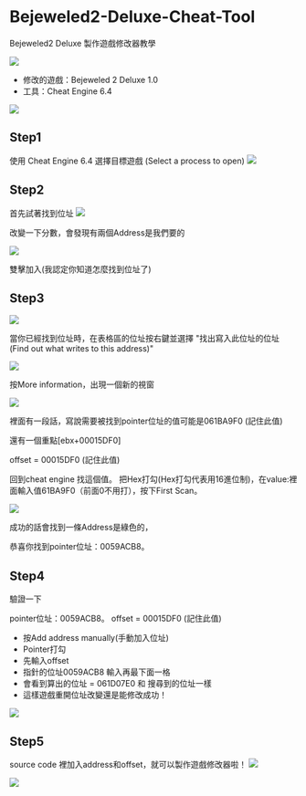# Bejeweled2-Deluxe-Cheat-Tool

Bejeweled2 Deluxe 製作遊戲修改器教學

![](http://i.imgur.com/fztYy0z.png)



- 修改的遊戲：Bejeweled 2 Deluxe 1.0
- 工具：Cheat Engine 6.4



![](http://i.imgur.com/eLfIadg.png)


## Step1 ##
使用 Cheat Engine 6.4 選擇目標遊戲 (Select a process to open)
![](http://i.imgur.com/AlVKKtk.png)


## Step2 ##

首先試著找到位址
![](http://i.imgur.com/uElPBv1.png)

改變一下分數，會發現有兩個Address是我們要的

![](http://i.imgur.com/89ZLp2J.png)

雙擊加入(我認定你知道怎麼找到位址了)


## Step3 ##

![](http://i.imgur.com/F8lNKKj.png)


當你已經找到位址時，在表格區的位址按右鍵並選擇
"找出寫入此位址的位址(Find out what writes to this address)"

![](http://i.imgur.com/nioH9rk.png)


按More information，出現一個新的視窗

![](http://i.imgur.com/hsoEiP2.png)

裡面有一段話，寫說需要被找到pointer位址的值可能是061BA9F0 (記住此值)

還有一個重點[ebx+00015DF0]

offset = 00015DF0 (記住此值)


回到cheat engine 找這個值。
把Hex打勾(Hex打勾代表用16進位制)，在value:裡面輸入值61BA9F0（前面0不用打），按下First Scan。

![](http://i.imgur.com/8aSA8CQ.png)

成功的話會找到一條Address是綠色的，

恭喜你找到pointer位址：0059ACB8。



## Step4 ##
驗證一下

pointer位址：0059ACB8。
offset = 00015DF0 (記住此值)

- 按Add address manually(手動加入位址)
- Pointer打勾
- 先輸入offset
- 指針的位址0059ACB8 輸入再最下面一格
- 會看到算出的位址 = 061D07E0 和 搜尋到的位址一樣
- 這樣遊戲重開位址改變還是能修改成功！

![](http://i.imgur.com/Qyl6SMk.png)

## Step5 ##
source code 裡加入address和offset，就可以製作遊戲修改器啦！
![](http://i.imgur.com/koUtG7t.png)

![](http://i.imgur.com/3juYHce.png)

